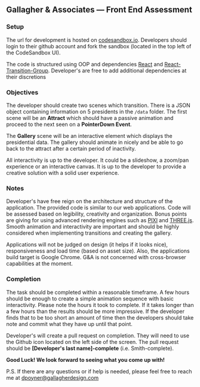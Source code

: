 ## Gallagher & Associates — Front End Assessment

### Setup
The url for development is hosted on [codesandbox.io](https://codesandbox.io/s/r0r02z9w9n). Developers should login to their github account and fork the sandbox (located in the top left of the CodeSandbox UI).

The code is structured using OOP and dependencies [React](http://reactjs.org) and [React-Transition-Group](https://reactcommunity.org/react-transition-group/). Developer's are free to add additional dependencies at their discretions

### Objectives
The developer should create two scenes which transition. There is a JSON object containing information on 5 presidents in the `/data` folder. The first scene will be an **Attract** which should have a passive animation and proceed to the next seen on a **PointerDown Event**.

The **Gallery** scene will be an interactive element which displays the presidential data. The gallery should animate in nicely and be able to go back to the attract after a certain period of inactivity. 

All interactivity is up to the developer. It could be a slideshow, a zoom/pan experience or an interactive canvas. It is up to the developer to provide a creative solution with a solid user experience.

### Notes
Developer's have free reign on the architecture and structure of the application. The provided code is similar to our web applications. Code will be assessed based on legibility, creativity and organization. Bonus points are giving for using advanced rendering engines such as [PIXI](http://pixijs.io) and [THREE.js](http://threejs.org). Smooth animation and interactivity are important and should be highly considered when implementing transitions and creating the gallery.

Applications will not be judged on design (it helps if it looks nice), responsiveness and load time (based on asset size). Also, the applications build target is Google Chrome. G&A is not concerned with cross-browser capabilities at the moment.

### Completion
The task should be completed within a reasonable timeframe. A few hours should be enough to create a simple animation sequence with basic interactivity. Please note the hours it took to complete. If it takes longer than a few hours than the results should be more impressive. If the developer finds that to be too short an amount of time then the developers should take note and commit what they have up until that point.

Developer's will create a pull request on completion. They will need to use the Github icon located on the left side of the screen. The pull request should be **[Developer's last name]-complete** (i.e. Smith-complete).

**Good Luck! We look forward to seeing what you come up with!**

P.S. If there are any questions or if help is needed, please feel free to reach me at [dpoyner@gallagherdesign.com](mailto:dpoyner@gallagherdesign.com)
